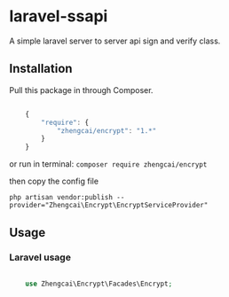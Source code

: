 # laravel-ssapi
A simple laravel server to server api sign and verify class.


## Installation

Pull this package in through Composer.

```js

    {
        "require": {
            "zhengcai/encrypt": "1.*"
        }
    }

```

or run in terminal:
`composer require zhengcai/encrypt`

then copy the config file

`php artisan vendor:publish --provider="Zhengcai\Encrypt\EncryptServiceProvider"`

## Usage

### Laravel usage

```php

    use Zhengcai\Encrypt\Facades\Encrypt;

    

```